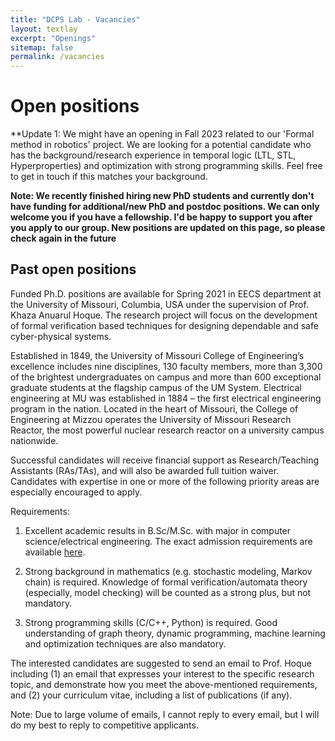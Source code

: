 ```yaml
---
title: "DCPS Lab - Vacancies"
layout: textlay
excerpt: "Openings"
sitemap: false
permalink: /vacancies
---
```


# Open positions

**Update 1: We might have an opening in Fall 2023 related to our 'Formal method in robotics' project. We are looking for a potential candidate who has the background/research experience in temporal logic (LTL, STL, Hyperproperties) and optimization with strong programming skills. Feel free to get in touch if this matches your background.

**Note: We recently finished hiring new PhD students and currently don't have funding for additional/new PhD and postdoc positions. We can only welcome you if you have a fellowship. I'd be happy to support you after you apply to our group. New positions are updated on this page, so please check again in the future**

## Past open positions
Funded Ph.D. positions are available for Spring 2021 in EECS department at the University of Missouri, Columbia, USA under the supervision of Prof. Khaza Anuarul Hoque. The research project will focus on the development of formal verification based techniques for designing dependable and safe cyber-physical systems.

Established in 1849, the University of Missouri College of Engineering’s excellence includes nine disciplines, 130 faculty members, more than 3,300 of the brightest undergraduates on campus and more than 600 exceptional graduate students at the flagship campus of the UM System. Electrical engineering at MU was established in 1884 – the first electrical engineering program in the nation. Located in the heart of Missouri, the College of Engineering at Mizzou operates the University of Missouri Research Reactor, the most powerful nuclear research reactor on a university campus nationwide.

Successful candidates will receive financial support as Research/Teaching Assistants (RAs/TAs), and will also be awarded full tuition waiver. Candidates with expertise in one or more of the following priority areas are especially encouraged to apply.

Requirements:

1. Excellent academic results in B.Sc/M.Sc. with major in computer science/electrical engineering. The exact admission requirements are available [here](https://gradstudies.missouri.edu/degreecategory/electrical-and-computer-engineering/).

2. Strong background in mathematics (e.g. stochastic modeling, Markov chain) is required. Knowledge of formal verification/automata theory (especially, model checking) will be counted as a strong plus, but not mandatory. 

3. Strong programming skills (C/C++, Python) is required. Good understanding of graph theory, dynamic programming, machine learning and optimization techniques are also mandatory.

The interested candidates are suggested to send an email to Prof. Hoque including (1) an email that expresses your interest to the specific research topic, and demonstrate how you meet the above-mentioned requirements, and (2) your curriculum vitae, including a list of publications (if any).

Note: Due to large volume of emails, I cannot reply to every email, but I will do my best to reply to competitive applicants.

<br>


